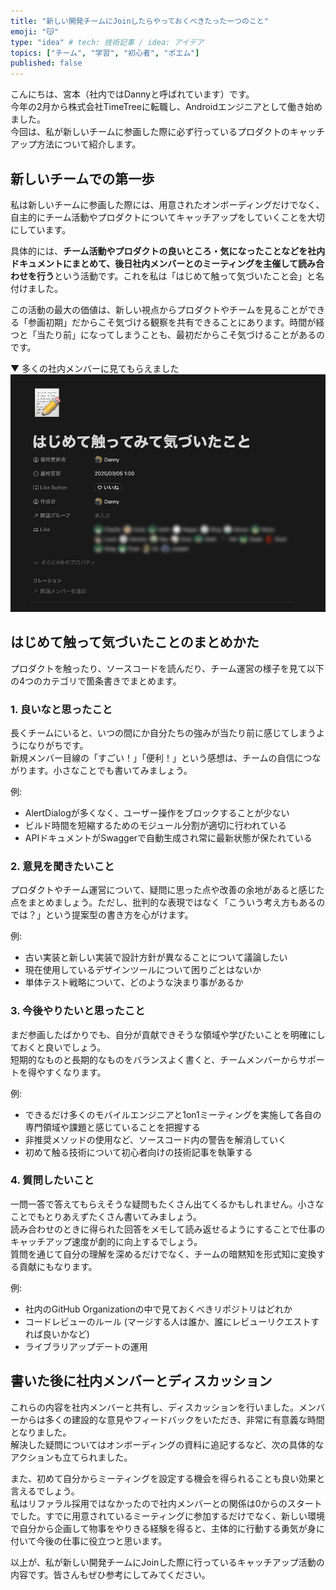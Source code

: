 ```yaml
---
title: "新しい開発チームにJoinしたらやっておくべきたった一つのこと"
emoji: "😽"
type: "idea" # tech: 技術記事 / idea: アイデア
topics: ["チーム", "学習", "初心者", "ポエム"]
published: false
---
```


こんにちは、宮本（社内ではDannyと呼ばれています）です。  
今年の2月から株式会社TimeTreeに転職し、Androidエンジニアとして働き始めました。  
今回は、私が新しいチームに参画した際に必ず行っているプロダクトのキャッチアップ方法について紹介します。

## 新しいチームでの第一歩

私は新しいチームに参画した際には、用意されたオンボーディングだけでなく、自主的にチーム活動やプロダクトについてキャッチアップをしていくことを大切にしています。  

具体的には、**チーム活動やプロダクトの良いところ・気になったことなどを社内ドキュメントにまとめて、後日社内メンバーとのミーティングを主催して読み合わせを行う**という活動です。これを私は「はじめて触って気づいたこと会」と名付けました。  

この活動の最大の価値は、新しい視点からプロダクトやチームを見ることができる「参画初期」だからこそ気づける観察を共有できることにあります。時間が経つと「当たり前」になってしまうことも、最初だからこそ気づけることがあるのです。

▼ 多くの社内メンバーに見てもらえました
![](/images/share_new_team_activity/share_new_team_activity.png)

## はじめて触って気づいたことのまとめかた

プロダクトを触ったり、ソースコードを読んだり、チーム運営の様子を見て以下の4つのカテゴリで箇条書きでまとめます。

### 1. 良いなと思ったこと

長くチームにいると、いつの間にか自分たちの強みが当たり前に感じてしまうようになりがちです。  
新規メンバー目線の「すごい！」「便利！」という感想は、チームの自信につながります。小さなことでも書いてみましょう。  

例:
- AlertDialogが多くなく、ユーザー操作をブロックすることが少ない
- ビルド時間を短縮するためのモジュール分割が適切に行われている
- APIドキュメントがSwaggerで自動生成され常に最新状態が保たれている

### 2. 意見を聞きたいこと

プロダクトやチーム運営について、疑問に思った点や改善の余地があると感じた点をまとめましょう。ただし、批判的な表現ではなく「こういう考え方もあるのでは？」という提案型の書き方を心がけます。

例:
- 古い実装と新しい実装で設計方針が異なることについて議論したい
- 現在使用しているデザインツールについて困りごとはないか
- 単体テスト戦略について、どのような決まり事があるか

### 3. 今後やりたいと思ったこと

まだ参画したばかりでも、自分が貢献できそうな領域や学びたいことを明確にしておくと良いでしょう。  
短期的なものと長期的なものをバランスよく書くと、チームメンバーからサポートを得やすくなります。

例:
- できるだけ多くのモバイルエンジニアと1on1ミーティングを実施して各自の専門領域や課題と感じていることを把握する
- 非推奨メソッドの使用など、ソースコード内の警告を解消していく
- 初めて触る技術について初心者向けの技術記事を執筆する

### 4. 質問したいこと

一問一答で答えてもらえそうな疑問もたくさん出てくるかもしれません。小さなことでもとりあえずたくさん書いてみましょう。  
読み合わせのときに得られた回答をメモして読み返せるようにすることで仕事のキャッチアップ速度が劇的に向上するでしょう。  
質問を通じて自分の理解を深めるだけでなく、チームの暗黙知を形式知に変換する貢献にもなります。

例:
- 社内のGitHub Organizationの中で見ておくべきリポジトリはどれか
- コードレビューのルール (マージする人は誰か、誰にレビューリクエストすれば良いかなど)
- ライブラリアップデートの運用

## 書いた後に社内メンバーとディスカッション

これらの内容を社内メンバーと共有し、ディスカッションを行いました。メンバーからは多くの建設的な意見やフィードバックをいただき、非常に有意義な時間となりました。  
解決した疑問についてはオンボーディングの資料に追記するなど、次の具体的なアクションも立てられました。

また、初めて自分からミーティングを設定する機会を得られることも良い効果と言えるでしょう。  
私はリファラル採用ではなかったので社内メンバーとの関係は0からのスタートでした。すでに用意されているミーティングに参加するだけでなく、新しい環境で自分から企画して物事をやりきる経験を得ると、主体的に行動する勇気が身に付いて今後の仕事に役立つと思います。

以上が、私が新しい開発チームにJoinした際に行っているキャッチアップ活動の内容です。皆さんもぜひ参考にしてみてください。

